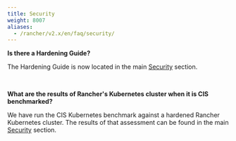 ```yaml
---
title: Security
weight: 8007
aliases:
  - /rancher/v2.x/en/faq/security/
---
```


**Is there a Hardening Guide?**

The Hardening Guide is now located in the main [Security]({{<baseurl>}}/rancher/v2.5/en/security/) section.

<br/>

**What are the results of Rancher's Kubernetes cluster when it is CIS benchmarked?**

We have run the CIS Kubernetes benchmark against a hardened Rancher Kubernetes cluster.  The results of that assessment can be found in the main [Security]({{<baseurl>}}/rancher/v2.5/en/security/) section.
